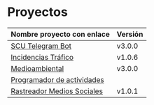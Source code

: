 # Proyectos

| Nombre proyecto con enlace                                                         | Versión |
|------------------------------------------------------------------------------------|---------|
| [SCU Telegram Bot](https://github.com/Test-Driven-Robins/scu-telegram-bot)         | v3.0.0  |
| [Incidencias Tráfico](https://github.com/RakutenTeam/IncidenciasTrafico)           | v1.0.6  |
| [Medioambiental](https://github.com/medioambiental-tdd/medioambiental)             | v3.0.0  |
| [Programador de actividades](https://github.com/TaskingWorld/QAProject)            |   |
| [Rastreador Medios Sociales](https://github.com/Rastreador-medios-sociales/Scanner)| v1.0.1  |

